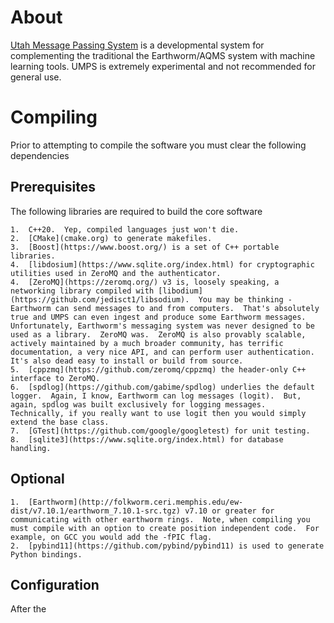 # About 

[Utah Message Passing System](https://uofuseismo.github.io/umps/) is a developmental system for complementing the traditional the Earthworm/AQMS system with machine learning tools.  UMPS is extremely experimental and not recommended for general use. 

# Compiling

Prior to attempting to compile the software you must clear the following dependencies

## Prerequisites

The following libraries are required to build the core software

    1.  C++20.  Yep, compiled languages just won't die.
    2.  [CMake](cmake.org) to generate makefiles.
    3.  [Boost](https://www.boost.org/) is a set of C++ portable libraries.
    4.  [libdosium](https://www.sqlite.org/index.html) for cryptographic utilities used in ZeroMQ and the authenticator.
    4.  [ZeroMQ](https://zeromq.org/) v3 is, loosely speaking, a networking library compiled with [libodium](https://github.com/jedisct1/libsodium).  You may be thinking - Earthworm can send messages to and from computers.  That's absolutely true and UMPS can even ingest and produce some Earthworm messages.   Unfortunately, Earthworm's messaging system was never designed to be used as a library.  ZeroMQ was.  ZeroMQ is also provably scalable, actively maintained by a much broader community, has terrific documentation, a very nice API, and can perform user authentication.  It's also dead easy to install or build from source.  
    5.  [cppzmq](https://github.com/zeromq/cppzmq) the header-only C++ interface to ZeroMQ.
    6.  [spdlog](https://github.com/gabime/spdlog) underlies the default logger.  Again, I know, Earthworm can log messages (logit).  But, again, spdlog was built exclusively for logging messages.  Technically, if you really want to use logit then you would simply extend the base class.
    7.  [GTest](https://github.com/google/googletest) for unit testing.
    8.  [sqlite3](https://www.sqlite.org/index.html) for database handling.

## Optional

    1.  [Earthworm](http://folkworm.ceri.memphis.edu/ew-dist/v7.10.1/earthworm_7.10.1-src.tgz) v7.10 or greater for communicating with other earthworm rings.  Note, when compiling you must compile with an option to create position independent code.  For example, on GCC you would add the -fPIC flag.
    2.  [pybind11](https://github.com/pybind/pybind11) is used to generate Python bindings.

## Configuration

After the 
